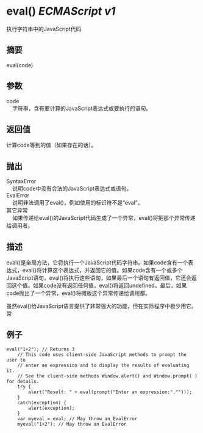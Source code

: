 # eval() _ECMAScript v1_

执行字符串中的JavaScript代码

## 摘要

eval(code)

## 参数

code  
    字符串，含有要计算的JavaScript表达式或要执行的语句。

## 返回值

计算code等到的值（如果存在的话）。

## 抛出

SyntaxError  
    说明code中没有合法的JavaScript表达式或语句。  
EvalError  
    说明非法调用了eval()，例如使用的标识符不是“eval”。  
其它异常  
    如果传递给eval()的JavaScript代码生成了一个异常，eval()将把那个异常传递给调用者。

## 描述

eval()是全局方法，它将执行一个JavaScript代码字符串。如果code含有一个表达式，eval()将计算这个表达式，并返回它的值。如果code含有一个或多个JavaScript语句，eval()将执行这些语句，如果最后一个语句有返回值，它还会返回这个值。如果code没有返回任何值，eval()将返回undefined。最后，如果code抛出了一个异常，eval()将摊贩这个异常传递给调用都。  
  
  
虽然eval()给JavaScript语言提供了非常强大的功能，但在实际程序中极少用它。常

## 例子

    eval("1+2"); // Returns 3
        // This code uses client-side JavaScript methods to prompt the user to
        // enter an expression and to display the results of evaluating it.
        // See the client-side methods Window.alert() and Window.prompt( ) for details.
        try {
            alert("Result: " + eval(prompt("Enter an expression:","")));
        }
        catch(exception) {
            alert(exception);
        }
        var myeval = eval; // May throw an EvalError
        myeval("1+2"); // May throw an EvalError

